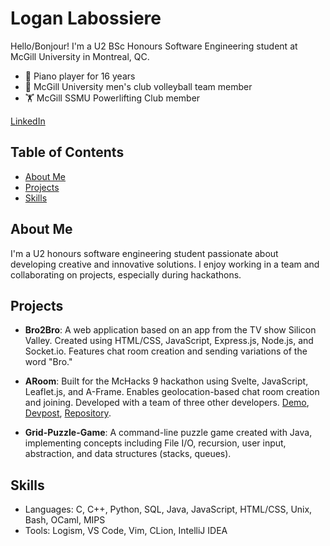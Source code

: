 # Logan Labossiere

Hello/Bonjour! I'm a U2 BSc Honours Software Engineering student at McGill University in Montreal, QC.

- 🎹 Piano player for 16 years
- 🏐 McGill University men's club volleyball team member
- 🏋️ McGill SSMU Powerlifting Club member

[LinkedIn](https://www.linkedin.com/in/loganlabossiere/)

## Table of Contents
- [About Me](#about-me)
- [Projects](#projects)
- [Skills](#skills)

## About Me

I'm a U2 honours software engineering student passionate about developing creative and innovative solutions. I enjoy working in a team and collaborating on projects, especially during hackathons.

## Projects

- **Bro2Bro**: A web application based on an app from the TV show Silicon Valley. Created using HTML/CSS, JavaScript, Express.js, Node.js, and Socket.io. Features chat room creation and sending variations of the word "Bro."
<!--
- **Git 2**: A program initially built for COMP 322 using C++ allowing users to save, compare, search, and restore previous versions of their files.  I am working on expanding it by creating a GUI and allowing it to access multiple files simultaneously.

- **Pong**: A version of the iconic video game Pong created for the final project of COMP 308 at McGill using C, in-line assembly, and OpenGL.
-->
- **ARoom**: Built for the McHacks 9 hackathon using Svelte, JavaScript, Leaflet.js, and A-Frame. Enables geolocation-based chat room creation and joining. Developed with a team of three other developers. [Demo](https://logantml.github.io/ARoom/), [Devpost](https://devpost.com/software/aroom-dzm4in?ref_content=user-portfolio&ref_feature=in_progress), [Repository](https://github.com/McHacks-2022).

- **Grid-Puzzle-Game**: A command-line puzzle game created with Java, implementing concepts including File I/O, recursion, user input, abstraction, and data structures (stacks, queues).

## Skills

- Languages: C, C++, Python, SQL, Java, JavaScript, HTML/CSS, Unix, Bash, OCaml, MIPS
- Tools: Logism, VS Code, Vim, CLion, IntelliJ IDEA
